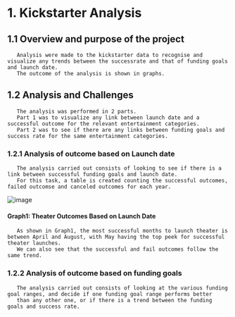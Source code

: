 # 1. Kickstarter Analysis
##   1.1 Overview and purpose of the project
       Analysis were made to the kickstarter data to recognise and visualize any trends between the successrate and that of funding goals and launch date.
       The outcome of the analysis is shown in graphs.
##   1.2 Analysis and Challenges
       The analysis was performed in 2 parts.
       Part 1 was to visualize any link between launch date and a successful outcome for the relevant entertainment categories.
       Part 2 was to see if there are any links between funding goals and success rate for the same entertainment categories.
###  1.2.1 Analysis of outcome based on Launch date
       The analysis carried out consists of looking to see if there is a link between successful funding goals and launch date.
       For this task, a table is created counting the successful outcomes, failed outcomse and canceled outcomes for each year.
       
       
![image](https://user-images.githubusercontent.com/85843030/123470156-00e03f00-d5c2-11eb-9565-8d022e413679.png)
#### Graph1: Theater Outcomes Based on Launch Date
       
       As shown in Graph1, the most successful months to launch theater is between April and August, with May having the top peek for successful theater launches.
       We can also see that the successful and fail outcomes follow the same trend. 

###  1.2.2 Analysis of outcome based on funding goals
       The analysis carried out consists of looking at the various funding goal ranges, and decide if one funding goal range performs better
       than any other one, or if there is a trend between the funding goals and success rate.
